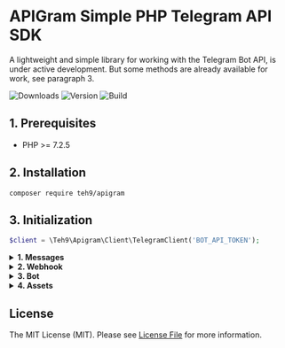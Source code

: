 # APIGram Simple PHP Telegram API SDK
A lightweight and simple library for working with the Telegram Bot API, is under active development. But some methods are already available for work, see paragraph 3.

![Downloads](https://img.shields.io/packagist/dt/teh9/apigram)
![Version](https://img.shields.io/github/v/release/teh9/apigram)
![Build](https://github.com/teh9/apigram/actions/workflows/php.yml/badge.svg)

## 1. Prerequisites
- PHP >= 7.2.5

## 2. Installation
```
composer require teh9/apigram
```

## 3. Initialization

```php 
$client = \Teh9\Apigram\Client\TelegramClient('BOT_API_TOKEN');
```

<details>
  <summary><b>1. Messages</b></summary>
  
##### Send message:

```php
$chatId = 1;

$apigram = new \Teh9\Apigram\Client\TelegramClient('BOT_API_TOKEN');
$response = $apigram->messages()->to($chatId)->send('text');

$response->getMessageId(); // Get message id

```
##### Edit message:

```php
$chatId = 1;
$apigram = new \Teh9\Apigram\Client\TelegramClient('BOT_API_TOKEN');
$response = $apigram->messages()->edit('TELEGRAM_CHAT_ID', 'MESSAGE_ID', 'lorem ipsum new text');

var_dump($response->getMessageText()); // lorem ipsum new text

```

</details>

<details>
  <summary><b>2. Webhook</b></summary>

##### Set webhook:
```php
$webhookUrl = 'https://yourwebhook.net';

$apigram = new \Teh9\Apigram\Client\TelegramClient('BOT_API_TOKEN');
$response = $apigram->webhook()->set($webhookUrl);

var_dump($response->status()); // true/false
```

##### Remove webhook:
```php
$apigram = new \Teh9\Apigram\Client\TelegramClient('BOT_API_TOKEN');
$response = $apigram->webhook()->remove();

var_dump($response->status()); // true/false
```
</details>

<details>
  <summary><b>3. Bot</b></summary>

##### Get me (info about bot):
```php
$apigram = new \Teh9\Apigram\Client\TelegramClient('BOT_API_TOKEN');
$response = $apigram->bot()->getMe();

var_dump($response->getId()); // Bot id
var_dump($response->getFirstName()); // Bot name
var_dump($response->getUserName()); // Bot login
```
</details>

<details>
  <summary><b>4. Assets</b></summary>

##### Send photo:
```php
$imagePath = 'https://i.imgur.com/SVm9n13_d.jpg';

$apigram = new TelegramClient(getenv('TELEGRAM_BOT_TOKEN'));
$response = $apigram->assets()->to(getenv('TELEGRAM_CHAT_ID'))->sendPhoto($imagePath);
// or
$response = $apigram->assets()->to(getenv('TELEGRAM_CHAT_ID'))->caption('test caption')->sendPhoto($imagePath);


var_dump($response->status());
var_dump($response->getMessageId());
```
</details>

## License
The MIT License (MIT). Please see <a href="https://github.com/teh9/apigram/blob/master/LICENSE">License File</a> for more information.
